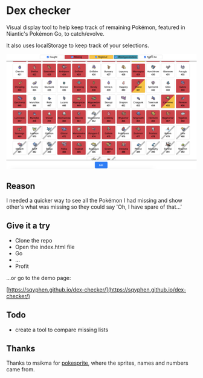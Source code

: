 # Dex checker

Visual display tool to help keep track of remaining Pokémon, featured in Niantic's Pokémon Go, to catch/evolve.

It also uses localStorage to keep track of your selections.

![Alt text](./assets/screenshot.png?raw=true "Screenshot of the page in action")

## Reason

I needed a quicker way to see all the Pokémon I had missing and show other's what was missing so they could say 'Oh, I have spare of that...'

## Give it a try

- Clone the repo
- Open the index.html file
- Go
- ...
- Profit

...or go to the demo page:

[https://sqyphen.github.io/dex-checker/](https://sqyphen.github.io/dex-checker/)

## Todo

- create a tool to compare missing lists

## Thanks

Thanks to msikma for [pokesprite](https://github.com/msikma/pokesprite), where the sprites, names and numbers came from.
